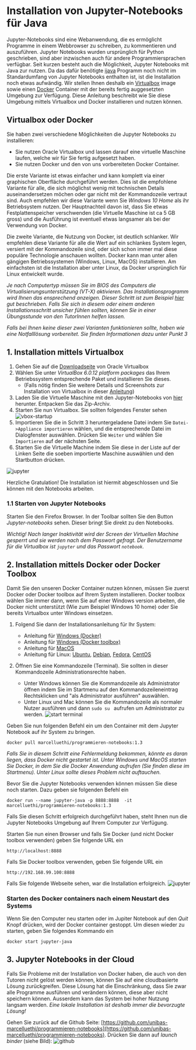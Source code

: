 # Installation von Jupyter-Notebooks für Java

Jupyter-Notebooks sind eine Webanwendung, die es ermöglicht Programme in einem Webbrowser zu schreiben, zu kommentieren und auszuführen. 
 Jupyter Notebooks wurden ursprünglich für Python geschrieben, sind aber inzwischen auch für andere Programmiersprachen verfügbar. Seit kurzen besteht auch die Möglichkeit, Jupyter Notebooks mit Java zur nutzen. 
 Da das dafür benötigte [ijava](https://github.com/SpencerPark/IJava) Programm noch nicht im Standardumfang von Jupyter Notebooks enthalten ist, ist die Installation noch etwas aufwändig. 
 Wir stellen Ihnen deshalb ein [Virtualbox](www.virtualbox.org) image sowie einen [Docker](https://www.docker.com/) Container mit der bereits fertig auggesetzten Umgebung zur Verfügung.  Diese Anleitung beschreibt wie Sie diese Umgebung mittels Virtualbox und Docker installieren und nutzen können. 

## Virtualbox oder Docker

Sie haben zwei verschiedene Möglichkeiten die Jupyter Notebooks zu installieren:

* Sie nutzen Oracle Virtualbox und lassen darauf eine virtuelle Maschine laufen, welche wir für Sie fertig aufgesetzt haben.
* Sie nutzen Docker und den von uns vorbereiteten Docker Container.

Die erste Variante ist etwas einfacher und kann komplett via einer graphischen Oberfläche durchgeführt werden. Dies ist die empfohlene Variante für alle, die sich möglichst wenig mit technischen Details auseinandersetzen möchen oder gar nicht mit der Kommandozeile vertraut sind. Auch empfehlen wir diese Variante wenn Sie *Windows 10 Home* als ihr Betriebsystem nutzen. 
Der Hauptnachteil davon ist, dass Sie etwas Festplattenspeicher verschwenden (die Virtuelle Maschine ist ca 5 GB gross) und die Ausführung ist eventuell etwas langsamer als bei der Verwendung von Docker.

Die zweite Variante, die Nutzung von Docker, ist deutlich schlanker. Wir empfehlen diese Variante für alle die Wert auf ein schlankes System legen, versiert mit der Kommandozeile sind, oder sich schon immer mal diese populäre Technologie anschauen wollten. Docker kann man unter allen gängigen Betriebssystemen (Windows, Linux, MacOS) installieren. Am einfachsten ist die Installation aber unter Linux, da Docker ursprünglich für Linux entwickelt wurde.

*Je nach Computertyp müssen Sie im BIOS des Computers die Virtualisierungsunterstützung (VT-X) aktivieren. Das Installationsprogramm wird Ihnen das ensprechend anzeigen. Dieser Schritt ist zum Beispiel [hier](https://www.tactig.com/enable-intel-vt-x-amd-virtualization-pc-vmware-virtualbox/) gut beschrieben. Falls Sie sich in diesem oder einem anderen Installationsschritt unsicher fühlen sollten, können Sie in einer Übungsstunde von den TutorInnen helfen lassen.*

*Falls bei Ihnen keine dieser zwei Varianten funktionieren sollte, haben wie eine Notfalllösung vorbereitet. Sie finden Informationen dazu unter Punkt 3* 


## 1. Installation mittels Virtualbox


1. Gehen Sie auf die [Downloadseite](https://www.virtualbox.org/wiki/Downloads) von Oracle Virtualbox 
2. Wählen Sie unter *VirtualBox 6.0.12 platform packages* das Ihrem Betriebssystem entsprechende Paket und installieren Sie dieses. 
    * (Falls nötig finden Sie weitere Details und Screenshots zur Installation von Virtualbox in dieser [Anleitung](https://www.wikihow.com/Install-VirtualBox))
3. Laden Sie die Virtuelle Maschine mit den Jupyter-Notebooks von [hier](https://drive.switch.ch/index.php/s/96QsUOB655yItVK) herunter. Entpacken Sie das Zip-Archiv.
4. Starten Sie nun Virtualbox. Sie sollten folgendes Fenster sehen ![vbox-startup](./images/vbox-start.png)
5. Importieren Sie die in Schritt 3 heruntergeladene Datei indem Sie ```Datei->Appliance importieren``` wählen, und die entsprechende Datei im Dialogfenster auswählen. Drücken Sie ```Weiter``` und wählen Sie ```Importieren``` auf der nächsten Seite. 
6. Starten Sie die Virtuelle Machine indem Sie diese in der Liste auf der Linken Seite die soeben importierte Maschine auswählen und den Startbutton drücken.

![jupyter](images/vbox-selection.png)

Herzliche Gratulation! Die Installation ist hiermit abgeschlossen und Sie können mit den Notebooks arbeiten. 


### 1.1 Starten von Jupyter Notebooks
Starten Sie den Firefox Browser. In der Toolbar sollten Sie den Button *Jupyter-notebooks* sehen. Dieser bringt Sie direkt zu den Notebooks. 

*Wichtig! Nach langer Inaktivität wird der Screen der Virtuellen Machine gesperrt und sie werden nach dem Passwort gefragt. Der Benutzername für die Virtualbox ist ```jupyter``` und das Passwort ```notebook```.*



## 2. Installation mittels Docker oder Docker Toolbox

Damit Sie den unseren Docker Container nutzen können, müssen Sie zuerst Docker oder Docker toolbox auf Ihrem System installieren. Docker toolbox wählen Sie immer dann, wenn Sie auf einer Windows version arbeiten, die Docker nicht unterstützt (Wie zum Beispiel Windows 10 home) oder Sie bereits Virtualbox unter Windows einsetzen. 

1. Folgend Sie dann der Installationsanleitung für Ihr System:
    * Anleitung für [Windows (Docker)](https://docs.docker.com/docker-for-windows/install/)
    * Anleitung für [Windows (Docker toolbox)](https://docs.docker.com/toolbox/toolbox_install_windows/)
    * Anleitung für [MacOS](https://docs.docker.com/docker-for-mac/install/)
    * Anleitung für Linux: [Ubuntu](https://docs.docker.com/install/linux/docker-ce/ubuntu/), [Debian](https://docs.docker.com/install/linux/docker-ce/debian/), [Fedora](https://docs.docker.com/install/linux/docker-ce/fedora/), [CentOS](https://docs.docker.com/install/linux/docker-ce/centos/)


2. Öffnen Sie eine Kommandozeile (Terminal). Sie sollten in dieser Kommandozeile Administrationsrechte haben.
    * Unter Windows können Sie die Kommandozeile als Administrator öffnen indem Sie im Startmenu auf den Kommandozeileneintrag Rechtsklicken und "als Administrator ausführen" auswählen.
    * Unter Linux und Mac können Sie die Kommandozeile als normaler Nutzer ausführen und dann ```sudo su ``` aufrufen um Administrator zu werden.
![start terminal](images/start-terminal.png)

Geben Sie nun folgenden Befehl ein um den Container mit dem Jupyter Notebook auf ihr System zu bringen.
```
docker pull marcelluethi/programmieren-notebooks:1.3
```

*Falls Sie in diesem Schritt eine Fehlermeldung bekommen, könnte es daran liegen, dass Docker nicht gestartet ist. Unter Windows und MacOS starten Sie Docker, in dem Sie die Docker Anwendung aufrufen (Sie finden diese im Startmenu). Unter Linux sollte dieses Problem nicht auftauchen.*


Bevor Sie die Jupyter Notebooks verwenden können müssen Sie diese noch starten. 
Dazu geben sie folgenden Befehl ein
```
docker run --name jupyter-java -p 8888:8888  -it marcelluethi/programmieren-notebooks:1.3
```

Falls Sie diesen Schritt erfolgreich durchgeführt haben, steht Ihnen nun die Jupyter Notebooks Umgebung auf Ihrem Computer zur Verfügung. 

Starten Sie nun einen Browser und falls Sie Docker (und nicht Docker toolbox verwenden) geben Sie folgende URL ein 
```
http://localhost:8888
```
Falls Sie Docker toolbox verwenden, geben Sie folgende URL ein
```
http://192.168.99.100:8888 
```

Falls Sie folgende Webseite sehen, war die Installation erfolgreich.
![jupyter](images/jupyter.png) 


### Starten des Docker containers nach einem Neustart des Systems

Wenn Sie den Computer neu starten oder im Jupiter Notebook auf den *Quit* Knopf drücken, wird der Docker container gestoppt. Um diesen wieder zu starten, geben Sie folgendes Kommando ein

```
docker start jupyter-java
```



## 3. Jupyter Notebooks in der Cloud

Falls Sie Probleme mit der Installation von Docker haben, die auch von den Tutoren nicht gelöst werden können, können Sie auf eine cloudbasierte Lösung zurückgreifen. Diese Lösung hat die Einschränkung, dass Sie zwar alle Programme ausführen und verändern können, diese aber nicht speichern können. Ausserdem kann das System bei hoher Nutzung langsam werden. *Eine lokale Installation ist deshalb immer die bevorzugte Lösung!*


Gehen Sie zurück auf die Github Seite: [https://github.com/unibas-marcelluethi/programmieren-notebooks](https://github.com/unibas-marcelluethi/programmieren-notebooks).
Drücken Sie dann auf *launch binder* (siehe Bild):
![github](images/github.png)
 
